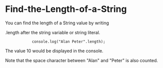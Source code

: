 # Find-the-Length-of-a-String

You can find the length of a String value by writing 

.length after the string variable or string literal.

                console.log("Alan Peter".length);
                
The value 10 would be displayed in the console.

Note that the space character between "Alan" and "Peter" is also counted.
